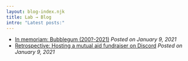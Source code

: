 ```yaml
---
layout: blog-index.njk
title: Lab → Blog
intro: "Latest posts:"
---
```


 - [In memoriam: Bubblegum (200?-2021)](blog/2021/02/in-memoriam-bubblegum/)
 *Posted on January 9, 2021*
 - [Retrospective: Hosting a mutual aid fundraiser on Discord](blog/2021/01/retrospective-hosting-a-mutual-aid-fundraiser-on-discord/)
 *Posted on January 9, 2021*
 